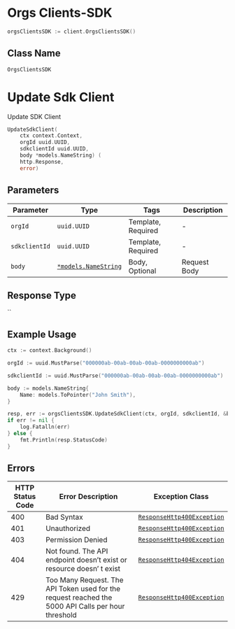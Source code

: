 # Orgs Clients-SDK

```go
orgsClientsSDK := client.OrgsClientsSDK()
```

## Class Name

`OrgsClientsSDK`


# Update Sdk Client

Update SDK Client

```go
UpdateSdkClient(
    ctx context.Context,
    orgId uuid.UUID,
    sdkclientId uuid.UUID,
    body *models.NameString) (
    http.Response,
    error)
```

## Parameters

| Parameter | Type | Tags | Description |
|  --- | --- | --- | --- |
| `orgId` | `uuid.UUID` | Template, Required | - |
| `sdkclientId` | `uuid.UUID` | Template, Required | - |
| `body` | [`*models.NameString`](../../doc/models/name-string.md) | Body, Optional | Request Body |

## Response Type

``

## Example Usage

```go
ctx := context.Background()

orgId := uuid.MustParse("000000ab-00ab-00ab-00ab-0000000000ab")

sdkclientId := uuid.MustParse("000000ab-00ab-00ab-00ab-0000000000ab")

body := models.NameString{
    Name: models.ToPointer("John Smith"),
}

resp, err := orgsClientsSDK.UpdateSdkClient(ctx, orgId, sdkclientId, &body)
if err != nil {
    log.Fatalln(err)
} else {
    fmt.Println(resp.StatusCode)
}
```

## Errors

| HTTP Status Code | Error Description | Exception Class |
|  --- | --- | --- |
| 400 | Bad Syntax | [`ResponseHttp400Exception`](../../doc/models/response-http-400-exception.md) |
| 401 | Unauthorized | [`ResponseHttp400Exception`](../../doc/models/response-http-400-exception.md) |
| 403 | Permission Denied | [`ResponseHttp400Exception`](../../doc/models/response-http-400-exception.md) |
| 404 | Not found. The API endpoint doesn’t exist or resource doesn’ t exist | [`ResponseHttp404Exception`](../../doc/models/response-http-404-exception.md) |
| 429 | Too Many Request. The API Token used for the request reached the 5000 API Calls per hour threshold | [`ResponseHttp400Exception`](../../doc/models/response-http-400-exception.md) |

